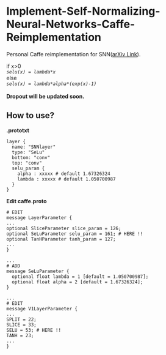 # Implement-Self-Normalizing-Neural-Networks-Caffe-Reimplementation
Personal Caffe reimplementation for SNN([arXiv Link](https://arxiv.org/abs/1706.02515)).

if x>0  <br>
  *`selu(x) = lambda*x `*  <br>
else  <br>
  *`selu(x) = lambda*alpha*(exp(x)-1) `* <br>
<br>
**Dropout will be updated soon.**

## How to use?
**.prototxt**
```
layer {
  name: "SNNlayer"
  type: "SeLu"
  bottom: "conv"
  top: "conv"
  selu_param {
    alpha : xxxxx # default 1.67326324
    lambda : xxxxx # default 1.050700987
  }
}
```

**Edit caffe.proto**
```
# EDIT
message LayerParameter {
...
optional SliceParameter slice_param = 126;
optional SeLuParameter selu_param = 161; # HERE !!
optional TanHParameter tanh_param = 127;
...
}

...
# ADD 
message SeLuParameter {
  optional float lambda = 1 [default = 1.050700987];
  optional float alpha = 2 [default = 1.67326324];
}

...
# EDIT
message V1LayerParameter {
...
SPLIT = 22;
SLICE = 33;
SELU = 53; # HERE !!
TANH = 23;
...
}
```
